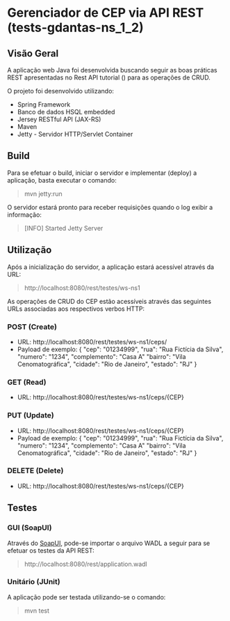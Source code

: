 # Gerenciador de CEP via API REST (tests-gdantas-ns_1_2)
## Visão Geral
A aplicação web Java foi desenvolvida buscando seguir as boas práticas REST apresentadas no Rest API tutorial () para as operações de CRUD.

O projeto foi desenvolvido utilizando:
* Spring Framework
* Banco de dados HSQL embedded
* Jersey RESTful API (JAX-RS)
* Maven 
* Jetty - Servidor HTTP/Servlet Container

## Build
Para se efetuar o build, iniciar o servidor e implementar (deploy) a aplicação, basta executar o comando:

> mvn jetty:run

O servidor estará pronto para receber requisições quando o log exibir a informação:

> [INFO] Started Jetty Server

## Utilização

Após a inicialização do servidor, a aplicação estará acessível através da URL:
> http://localhost:8080/rest/testes/ws-ns1

As operações de CRUD do CEP estão acessíveis através das seguintes URLs associadas aos respectivos verbos HTTP:

### POST (Create)
* URL: http://localhost:8080/rest/testes/ws-ns1/ceps/
* Payload de exemplo: 
    {
      "cep": "01234999",
      "rua": "Rua Fictícia da Silva",
      "numero": "1234",
      "complemento": "Casa A"
      "bairro": "Vila Cenomatográfica",
      "cidade": "Rio de Janeiro",
      "estado": "RJ"
    }

### GET (Read)
* URL: http://localhost:8080/rest/testes/ws-ns1/ceps/{CEP}

### PUT (Update)
* URL: http://localhost:8080/rest/testes/ws-ns1/ceps/{CEP}
* Payload de exemplo: 
    {
      "cep": "01234999",
      "rua": "Rua Fictícia da Silva",
      "numero": "1234",
      "complemento": "Casa A"
      "bairro": "Vila Cenomatográfica",
      "cidade": "Rio de Janeiro",
      "estado": "RJ"
    }

### DELETE (Delete)
* URL: http://localhost:8080/rest/testes/ws-ns1/ceps/{CEP}

## Testes
### GUI (SoapUI)
Através do [SoapUI](http://www.soapui.org/downloads/soapui/open-source.html), pode-se importar o arquivo WADL a seguir para se efetuar os testes da API REST:
> http://localhost:8080/rest/application.wadl
### Unitário (JUnit)
A aplicação pode ser testada utilizando-se o comando:
> mvn test
